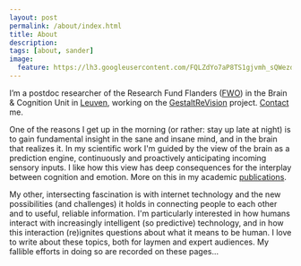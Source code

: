 ```yaml
---
layout: post
permalink: /about/index.html
title: About
description:
tags: [about, sander]
image:
  feature: https://lh3.googleusercontent.com/FQLZdYo7aP8TS1gjvmh_sQWezdEXI1f58GWykd0UacXYkfNqyyozXc4H_05fMJOmG1ptEnBWdM0QvWGF5rDOKXxjSol5cIfJgRSu8_XcXlCOS056GOwGabqY3_t7Pt11luBd5c6RJde3XesyPqsEOlgQy-JOISXb7z-yzqG2VThSCcyetPQWSpUktcu_B810z6rLQNiFflLqjWaeN9OIumZGYKDlJbOPIZbboKPv0mFihNfoPGFN_8GZ-wmkrFyoX-72f5l6q_FYFz0_49IuJO0OTDELt_umCNOJmgEuI88_Sq0wRe2uD2iu9pDOQJfUCOey0w9guH5cfFuaVwledjSMNeFdQ1LSqLtxSDnNR-1q4tYDT_osY9r7YcrHxzXSSL4xoRjgv_kYFEQlhPHPDIlmE_BL0MEZRl35Fswd2az4Q74yGmT_YoDVVxu5SCvVhNNMgVWwK9VBA5xenn1neESjwKdgSz5UP1hXGPCKMRzFJrrCxArHO7wauimc_gcjKXYTFxHvxBk0zyYitIOpX5BG=w2048-h1536-no
---
```


I’m a postdoc researcher of the Research Fund Flanders ([FWO](http://www.fwo.be)) in the Brain & Cognition Unit in [Leuven](http://maps.google.be/maps?q=Tiensestraat%20102,%203000%20Leuven&amp;hl=nl&amp;sll=50.877571,4.704328&amp;sspn=0.362637,0.617294&amp;vpsrc=0&amp;gl=be&amp;z=16), working on the [GestaltReVision](http://www.gestaltrevision.be) project. [Contact](mailto:sandervandecruys@gmail.com) me.

One of the reasons I get up in the morning (or rather: stay up late at night) is to gain fundamental insight in the sane and insane mind, and in the brain that realizes it. In my scientific work I'm guided by the view of the brain as a prediction engine, continuously and proactively anticipating incoming sensory inputs. I like how this view has deep consequences for the interplay between cognition and emotion. More on this in my academic [publications](/work/index.html).

My other, intersecting fascination is with internet technology and the new possibilities (and challenges) it holds in connecting people to each other and to useful, reliable information. I'm particularly interested in how humans interact with increasingly intelligent (so predictive) technology, and in how this interaction (re)ignites questions about what it means to be human. I love to write about these topics, both for laymen and expert audiences. My fallible efforts in doing so are recorded on these pages...
